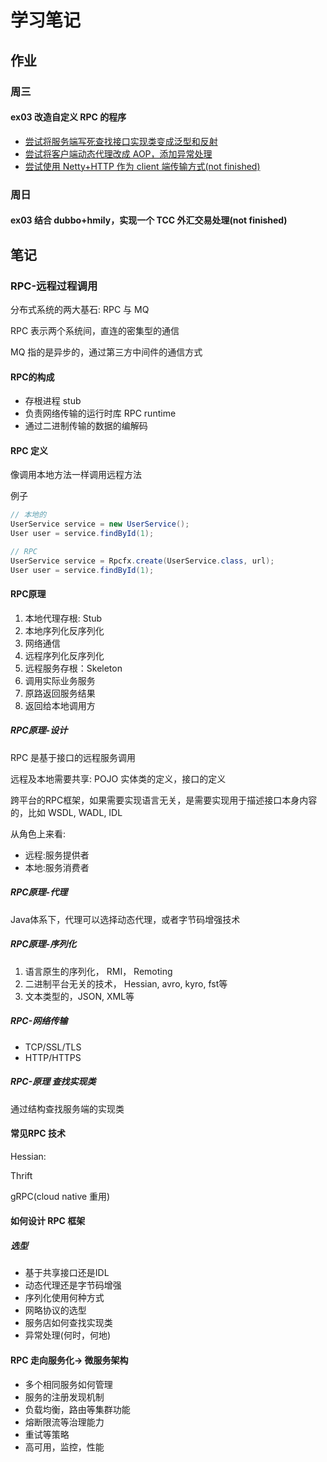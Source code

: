 # 学习笔记

## 作业

### 周三

#### ex03 改造自定义 RPC 的程序

* [尝试将服务端写死查找接口实现类变成泛型和反射](rpc-fx/rpcfx-core/src/main/java/com/alex/homework/rpcfx/server/RpcfxInvoker.java)
* [尝试将客户端动态代理改成 AOP，添加异常处理](rpc-fx/rpcfx-demo-consumer/src/main/java/com/alex/homework/rpcfx/demo/consumer/controller/UserController.java)
* [尝试使用 Netty+HTTP 作为 client 端传输方式(not finished)]()

### 周日

#### ex03 结合 dubbo+hmily，实现一个 TCC 外汇交易处理(not finished)

## 笔记

### RPC-远程过程调用

分布式系统的两大基石: RPC 与 MQ

RPC 表示两个系统间，直连的密集型的通信

MQ 指的是异步的，通过第三方中间件的通信方式

#### RPC的构成

* 存根进程 stub
* 负责网络传输的运行时库 RPC runtime
* 通过二进制传输的数据的编解码

#### RPC 定义

像调用本地方法一样调用远程方法

例子

```java
// 本地的
UserService service = new UserService();
User user = service.findById(1);

// RPC
UserService service = Rpcfx.create(UserService.class, url);
User user = service.findById(1);
```

#### RPC原理

1. 本地代理存根: Stub
2. 本地序列化反序列化
3. 网络通信
4. 远程序列化反序列化
5. 远程服务存根：Skeleton
6. 调用实际业务服务
7. 原路返回服务结果
8. 返回给本地调用方

##### RPC原理-设计

RPC 是基于接口的远程服务调用

远程及本地需要共享: POJO 实体类的定义，接口的定义

跨平台的RPC框架，如果需要实现语言无关，是需要实现用于描述接口本身内容的，比如 WSDL, WADL, IDL

从角色上来看:

* 远程:服务提供者
* 本地:服务消费者

##### RPC原理-代理

Java体系下，代理可以选择动态代理，或者字节码增强技术

##### RPC原理-序列化

1. 语言原生的序列化， RMI， Remoting
2. 二进制平台无关的技术， Hessian, avro, kyro, fst等
3. 文本类型的，JSON, XML等

##### RPC-网络传输

* TCP/SSL/TLS
* HTTP/HTTPS

##### RPC-原理 查找实现类

通过结构查找服务端的实现类

#### 常见RPC 技术

Hessian:

Thrift

gRPC(cloud native 重用)

#### 如何设计 RPC 框架

##### 选型

* 基于共享接口还是IDL
* 动态代理还是字节码增强
* 序列化使用何种方式
* 网略协议的选型
* 服务店如何查找实现类
* 异常处理(何时，何地)

#### RPC 走向服务化-> 微服务架构

* 多个相同服务如何管理
* 服务的注册发现机制
* 负载均衡，路由等集群功能
* 熔断限流等治理能力
* 重试等策略
* 高可用，监控，性能
